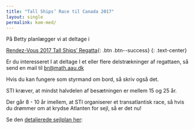 ```yaml
---
title: "Tall Ships’ Race til Canada 2017"
layout: single
permalink: kom-med/
---
```


På Betty planlægger vi at deltage i

[Rendez-Vous 2017 Tall Ships’ Regatta](www.sailtraininginternational.org/events/2017-canada-150-tall-ships-regatta){: .btn .btn--success}
{: .text-center}

Er du interesseret I at deltage I et eller flere delstrækninger af regattaen, så send en mail til br@math.aau.dk

Hvis du kan fungere som styrmand om bord, så skriv også det.

STI kræver, at mindst halvdelen af besætningen er mellem 15 og 25 år.

Der går 8 - 10 år imellem, at STI organiserer et transatlantisk race, så hvis du drømmer om at krydse Atlanten for sejl, så er det nu!

Se den [detaljerede sejlplan her](/togter):